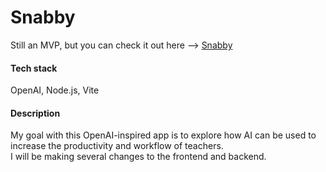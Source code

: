 # Snabby

Still an MVP, but you can check it out here --> [Snabby](https://snabby.vercel.app/)

#### Tech stack
OpenAI, Node.js, Vite

#### Description
My goal with this OpenAI-inspired app is to explore how AI can be used to increase the productivity and workflow of teachers. </br> I will be making several changes to the frontend and backend. 

